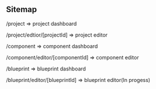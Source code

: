 ## Sitemap

/project => project dashboard

/project/edtior/[projectId] => project editor

/component => component dashboard

/component/editor/[componentId] => component editor

/blueprint => blueprint dashboard

/blueprint/editor/[blueprintId] => blueprint editor(In progess)

